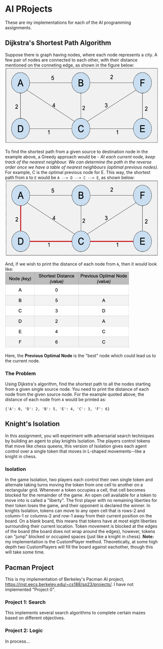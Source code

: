 # AI PRojects
These are my implementations for each of the AI programming assignments.

## Dijkstra's Shortest Path Algorithm
Suppose there is graph having nodes, where each node represents a city. A few pair of nodes are connected to each other, with their distance mentioned on the conneting edge, as shown in the figure below:<br>
<img style="float: center;height:250px;" src="/Dijkstra/graph1.png"><br>

To find the shortest path from a given source to destination node in the example above, a Greedy approach would be - *At each current node, keep track of the nearest neighbour. We can determine the path in the reverse order once we have a table of nearest neighbours (optimal previous nodes).* For example, C is the optimal previous node for E. This way, the shortest path from `A` to `E` would be `A --> D --> C --> E`, as shown below:<br>
<img style="float: center;height:250px;" src="/Dijkstra/graph2.png"><br>

And, if we wish to print the distance of each node from `A`, then it would look like:<br>
<img style="float: center;height:250px;" src="/Dijkstra/graph3.png"><br>

Here, the **Previous Optimal Node** is the "best" node which could lead us to the current node. 

### The Problem
Using Dijkstra's algorithm, find the shortest path to all the nodes starting from a given single source node.  You need to print the distance of each node from the given source node. For the example quoted above, the distance of each node from `A` would be printed as:<br>
```
{'A': 0, 'D': 2, 'B': 5, 'E': 4, 'C': 3, 'F': 6}
```

## Knight's Isolation
In this assignment, you will experiment with adversarial search techniques by building an agent to play knights Isolation. The players control tokens that move like chess queens, this version of Isolation gives each agent control over a single token that moves in L-shaped movements--like a knight in chess.
### Isolation
In the game Isolation, two players each control their own single token and alternate taking turns moving the token from one cell to another on a rectangular grid. Whenever a token occupies a cell, that cell becomes blocked for the remainder of the game. An open cell available for a token to move into is called a "liberty". The first player with no remaining liberties for their token loses the game, and their opponent is declared the winner.
In knights Isolation, tokens can move to any open cell that is rows-2 and column-1 or columns-2 and row-1 away from their current position on the board. On a blank board, this means that tokens have at most eight liberties surrounding their current location. Token movement is blocked at the edges of the board (the board does not wrap around the edges), however, tokens can "jump" blocked or occupied spaces (just like a knight in chess).
**Note:** my implementation is the CustomPlayer method. Theoretically, at some high depth two CustomPlayers will fill the board against eachother, though this will take some time.

## Pacman Project
This is my implementation of Berkeley's Pacman AI project, https://inst.eecs.berkeley.edu/~cs188/sp23/projects/. I have not implemented "Project 0".

### Project 1: Search
This implements several search algorithms to complete certain mazes based on different objectives.

### Project 2: Logic
In process...